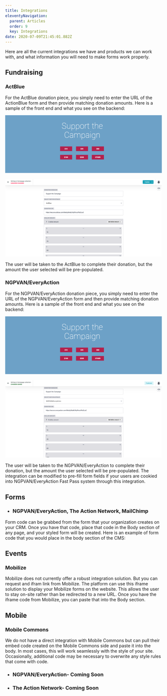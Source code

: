 ```yaml
---
title: Integrations
eleventyNavigation:
  parent: Articles
  order: 9
  key: Integrations
date: 2020-07-09T21:45:01.882Z
---
```

Here are all the current integrations we have and products we can work with, and what information you will need to make forms work properly.

## Fundraising

### ActBlue

  For the ActBlue donation piece, you simply need to enter the URL of the ActionBlue form and then provide matching donation amounts. Here is a sample of the front end and what you see on the backend:

  ![](/img/uploads/screen-shot-2020-07-17-at-1.52.35-pm.png)

  ![](/img/uploads/content_manager-3-.png)

  The user will be taken to the ActBlue to complete their donation, but the amount the user selected will be pre-populated. 
  
### NGPVAN/EveryAction

For the NGPVAN/EveryAction donation piece, you simply need to enter the URL of the NGPVAN/EveryAction form and then provide matching donation amounts. Here is a sample of the front end and what you see on the backend:

![](/img/uploads/screen-shot-2020-07-17-at-1.52.35-pm.png)

![](/img/uploads/content_manager-2-.png)

The user will be taken to the NGPVAN/EveryAction to complete their donation, but the amount the user selected will be pre-populated. The integration can be modified to pre-fill form fields if your users are cookied into NGPVAN/EveryAction Fast Pass system through this integration. 

## Forms

* ### NGPVAN/EveryAction, The Action Network, MailChimp

Form code can be grabbed from the form that your organization creates on your CRM. Once you have that code, place that code in the Body section of any page, and your styled form will be created. Here is an example of form code that you would place in the body section of the CMS:

## Events

### Mobilize

Mobilize does not currently offer a robust integration solution. But you can request and ifram link from Mobilize. The platform can use this iframe solution to display your Mobilize forms on the website. This allows the user to stay on-site rather than be redirected to a new URL. Once you have the iframe code from Mobilize, you can paste that into the Body section. 

## Mobile

### Mobile Commons

We do not have a direct integration with Mobile Commons but can pull their embed code created on the Mobile Commons side and paste it into the body. In most cases, this will work seamlessly with the style of your site. Occasionally, additional code may be necessary to overwrite any style rules that come with code. 
  
* ### NGPVAN/EveryAction- Coming Soon
* ### The Action Network- Coming Soon